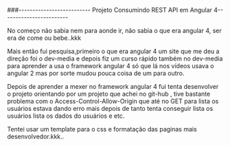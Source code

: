 ###-------------------------- Projeto Consumindo REST API em Angular 4------------------------

No começo não sabia nem para aonde ir, não sabia o que era angular 4, ser era de come ou bebe..kkk

Mais então fui pesquisa,primeiro o que era angular 4  um site que me deu a direção  foi  o dev-media  e depois fiz um curso rápido também no dev-media para aprender a usa o framework  angular 4 só que lá nos vídeos usava o angular 2 mas por sorte mudou pouca coisa de um para outro.

Depois  de aprender a mexer no framework angular 4 fui tenta desenvolver o projeto  orientando por um projeto que achei no git-hub , tive bastante problema com o Access-Control-Allow-Origin que até no GET para lista os usuários estava dando erro mais depois de tanto tenta  conseguir lista os usuários lista os dados do usuários e etc.

Tentei usar um template para o css  e formatação das paginas mais desenvolvedor.kkk..

                                                    
                     
                     
